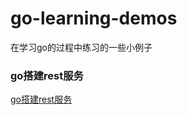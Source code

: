 # go-learning-demos

在学习go的过程中练习的一些小例子

### go搭建rest服务

[go搭建rest服务](https://github.com/RedDean/go-restapp-demo)
